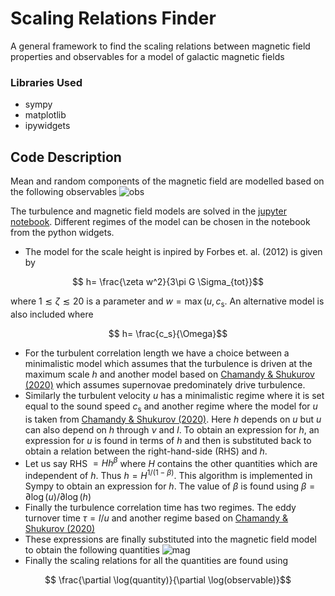 # Scaling Relations Finder
A general framework to find the scaling relations between magnetic field properties and observables for a model of galactic magnetic fields
### Libraries Used
* sympy
* matplotlib
* ipywidgets
## Code Description
Mean and random components of the magnetic field are modelled based on the following observables
![obs](https://github.com/Rnazx/Scaling-Relations/assets/42196798/bb3e29fe-9bc9-4374-876b-fe5da0455514)

The turbulence and magnetic field models are solved in the [jupyter notebook](https://github.com/Rnazx/Scaling-Relations/blob/master/scaling_relations.ipynb). Different regimes of the model can be chosen in the notebook from the python widgets. 
* The model for the scale height is inpired by Forbes et. al. (2012) is given by
```math
  h= \frac{\zeta w^2}{3\pi G \Sigma_{tot}}
```
where $1\lesssim\zeta\lesssim20$ is a parameter and $w=\max(u,c_\mathrm{s}$.
An alternative model is also included where 
```math
  h= \frac{c_s}{\Omega}
```
* For the turbulent correlation length we have a choice between a minimalistic model which assumes that the turbulence is driven at the maximum scale $h$ and another model based on [Chamandy \& Shukurov (2020)](https://ui.adsabs.harvard.edu/abs/2020Galax...8...56C/abstract) which assumes supernovae predominately drive turbulence.
*  Similarly the turbulent velocity $u$ has a minimalistic regime where it is set equal to the sound speed $c_\mathrm{s}$ and another regime where the model for $u$ is taken from [Chamandy \& Shukurov (2020)]([https://arxiv.org/abs/2007.14159](https://ui.adsabs.harvard.edu/abs/2020Galax...8...56C/abstract)). Here $h$ depends on $u$ but $u$ can also depend on $h$ through $\nu$ and $l$. To obtain an expression for $h$, an expression for $u$ is found in terms of $h$ and then is substituted back to obtain a relation between the right-hand-side (RHS) and $h$. 
* Let us say RHS $=Hh^\beta$ where $H$ contains the other quantities which are independent of $h$. Thus $h = H^{1/(1-\beta)}$. This algorithm is implemented in Sympy to obtain an expression for $h$. The value of $\beta$ is found using $\beta = \partial \log(u)/\partial \log(h)$
* Finally the turbulence correlation time has two regimes. The eddy turnover time $\tau = l/u$ and another regime based on [Chamandy \& Shukurov (2020)]([https://arxiv.org/abs/2007.14159](https://ui.adsabs.harvard.edu/abs/2020Galax...8...56C/abstract))
* These expressions are finally substituted into the magnetic field model to obtain the following quantities
 ![mag](https://github.com/Rnazx/Scaling-Relations/assets/42196798/2abb8bf5-9a63-4916-9846-ff2a17305ef5)
* Finally the scaling relations for all the quantities are found using 
```math
  \frac{\partial \log(quantity)}{\partial \log(observable)}
```
